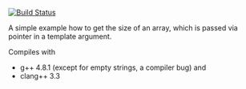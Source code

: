 [![Build Status](https://travis-ci.org/JohannesLorenz/array_size.svg?branch=master)](https://travis-ci.org/JohannesLorenz/array_size)

A simple example how to get the size of an array, which is passed via pointer
in a template argument.

Compiles with
  * g++ 4.8.1 (except for empty strings, a compiler bug) and
  * clang++ 3.3

